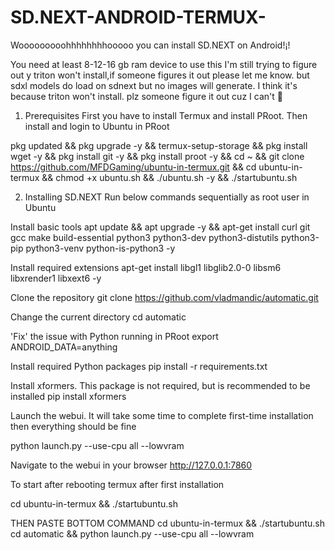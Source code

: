 # SD.NEXT-ANDROID-TERMUX-
Wooooooooohhhhhhhhooooo you can install SD.NEXT on Android!¡!

You need at least 8-12-16 gb ram device to use this I'm still trying to figure out y triton won't install,if someone figures it out please let me know. but sdxl models do load on sdnext but no images will generate. I think it's because triton  won't install. plz someone figure it out cuz I can't 🙏 


1. Prerequisites
First you have to install Termux and install PRoot. Then install and login to Ubuntu in PRoot



pkg updated && pkg upgrade -y && termux-setup-storage &&
pkg install wget -y && pkg install git -y && pkg install proot -y &&
cd ~ && git clone https://github.com/MFDGaming/ubuntu-in-termux.git && cd ubuntu-in-termux && chmod +x ubuntu.sh && ./ubuntu.sh -y && ./startubuntu.sh 


2. Installing SD.NEXT
Run below commands sequentially as root user in Ubuntu

Install basic tools
apt update && apt upgrade -y && apt-get install curl git gcc make build-essential python3 python3-dev python3-distutils python3-pip python3-venv python-is-python3 -y 

Install required extensions
apt-get install libgl1 libglib2.0-0 libsm6 libxrender1 libxext6 -y

Clone the repository
git clone https://github.com/vladmandic/automatic.git


Change the current directory
cd automatic 


'Fix' the issue with Python running in PRoot
export ANDROID_DATA=anything 

Install required Python packages
pip install -r requirements.txt 

Install xformers. This package is not required, but is recommended to be installed
pip install xformers 

Launch the webui. It will take some time to complete first-time installation then everything should be fine

python launch.py --use-cpu all --lowvram



Navigate to the webui in your browser
http://127.0.0.1:7860 

To start after rebooting termux after first installation 

cd ubuntu-in-termux && ./startubuntu.sh

THEN PASTE BOTTOM COMMAND 
cd ubuntu-in-termux && ./startubuntu.sh
cd automatic && python launch.py --use-cpu all --lowvram
